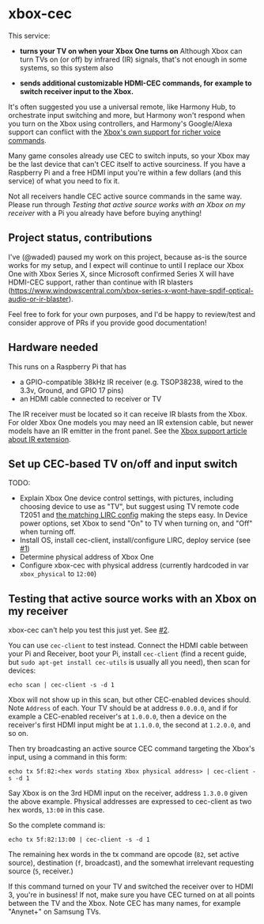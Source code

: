 # xbox-cec

This service:

- **turns your TV on when your Xbox One turns on** Although Xbox
  can turn TVs on (or off) by infrared (IR) signals, that's not enough in some systems,
  so this system also

- **sends additional customizable HDMI-CEC commands, for example to switch receiver input to the Xbox.**
  
It's often suggested you use a universal remote, like Harmony Hub, to orchestrate input switching
and more, but Harmony won't respond when you turn on the Xbox using controllers, and Harmony's
Google/Alexa support can conflict with the [Xbox's own support for richer voice commands](https://support.xbox.com/en-US/browse/xbox-one/voice-and-digital-assistants).
  
Many game consoles already use CEC to switch inputs, so your Xbox
may be the last device that can't CEC itself to active sourciness. If you have
a Raspberry Pi and a free HDMI input you're within a few dollars (and this service) of what 
you need to fix it.

Not all receivers handle CEC active source commands in the same way. Please run
through *Testing that active source works with an Xbox on my receiver* with a 
Pi you already have before buying anything!

## Project status, contributions

I've (@waded) paused my work on this project, because as-is the source works for my setup, and I expect will continue to until I replace our Xbox One with Xbox Series X, since Microsoft confirmed Series X will have HDMI-CEC support, rather than continue with IR blasters (https://www.windowscentral.com/xbox-series-x-wont-have-spdif-optical-audio-or-ir-blaster).

Feel free to fork for your own purposes, and I'd be happy to review/test and consider approve of PRs if you provide good documentation!

## Hardware needed

This runs on a Raspberry Pi that has 
- a GPIO-compatible 38kHz IR receiver (e.g. TSOP38238, wired to the 3.3v, Ground, and 
  GPIO 17 pins)
- an HDMI cable connected to receiver or TV

The IR receiver must be located so it can receive IR blasts from the Xbox. 
For older Xbox One models you may need an IR extension cable, but newer models 
have an IR emitter in the front panel. See the 
[Xbox support article about IR extension](https://beta.support.xbox.com/help/hardware-network/oneguide-live-tv/use-external-ir-with-xbox-one).

## Set up CEC-based TV on/off and input switch

TODO:
- Explain Xbox One device control settings, with pictures, including choosing device 
  to use as "TV", but suggest using TV remote code T2051 and [the matching LIRC config](tv-for-xbox-cec.conf)
  making the steps easy. In Device power options, set Xbox to send "On" to TV when
  turning on, and "Off" when turning off.
- Install OS, install cec-client, install/configure LIRC, deploy service (see
  [#1](https://github.com/waded/xbox-cec/issues/1))  
- Determine physical address of Xbox One
- Configure xbox-cec with physical address (currently hardcoded in var `xbox_physical` to `12:00`)

## Testing that active source works with an Xbox on my receiver

xbox-cec can't help you test this just yet. See [#2](https://github.com/waded/xbox-cec/issues/2). 

You can use `cec-client` to test instead. Connect the HDMI cable between your Pi and Receiver,
boot your Pi, install `cec-client` (find a recent guide, but `sudo apt-get install cec-utils` is
usually all you need), then scan for devices:

`echo scan | cec-client -s -d 1`

Xbox will not show up in this scan, but other CEC-enabled devices should. Note `Address` 
of each. Your TV should be at address `0.0.0.0`, and if for example a CEC-enabled receiver's at 
`1.0.0.0`, then a device on the receiver's first HDMI input might be at `1.1.0.0`, the second at 
`1.2.0.0`, and so on.

Then try broadcasting an active source CEC command targeting the Xbox's input, using 
a command in this form:

`echo tx 5f:82:<hex words stating Xbox physical address> | cec-client -s -d 1` 

Say Xbox is on the 3rd HDMI input on the receiver, address `1.3.0.0` given the above example.
Physical addresses are expressed to cec-client as two hex words, `13:00` in this case.

So the complete command is:

`echo tx 5f:82:13:00 | cec-client -s -d 1` 

The remaining hex words in the tx command are opcode  (`82`, set active source),
destination (`f`, broadcast), and the somewhat irrelevant requesting source (`5`, 
receiver.)

If this command turned on your TV and switched the receiver over to HDMI 3, you're in
business! If not, make sure you have CEC turned on at all points between the TV and the Xbox.
Note CEC has many names, for example "Anynet+" on Samsung TVs.
